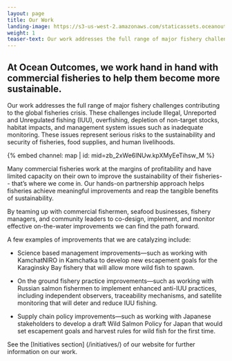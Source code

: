 ```yaml
---
layout: page 
title: Our Work
landing-image: https://s3-us-west-2.amazonaws.com/staticassets.oceanoutcomes.org/rollover+images/our-work-hover.jpg
weight: 1
teaser-text: Our work addresses the full range of major fishery challenges contributing to the global fisheries crisis. These challenges include Illegal, Unreported and Unregulated fishing (IUU), overfishing, depletion of non-target stocks, habitat impacts, and management system issues such as inadequate monitoring.
---
```

## At Ocean Outcomes, we work hand in hand with commercial fisheries to help them become more sustainable. 
Our work addresses the full range of major fishery challenges contributing to the global fisheries crisis. These challenges include Illegal, Unreported and Unregulated fishing (IUU), overfishing, depletion of non-target stocks, habitat impacts, and management system issues such as inadequate monitoring. These issues represent serious risks to the sustainability and security of fisheries, food supplies, and human livelihoods.  
  
<article class="map-section">
 <div class="grid-container">
    {% embed channel: map | id: mid=zb_2xWe6INUw.kpXMyEeTihsw_M %}
 </div>
</article>

Many commercial fisheries work at the margins of profitability and have limited capacity on their own to improve the sustainability of their fisheries-- that’s where we come in. Our hands-on partnership approach helps fisheries achieve meaningful improvements and reap the tangible benefits of sustainability.

By teaming up with commercial fishermen, seafood businesses, fishery managers, and community leaders to co-design, implement, and monitor effective on-the-water improvements we can find the path forward.

A few examples of improvements that we are catalyzing include:

* Science based management improvements—such as working with KamchatNIRO in Kamchatka to develop new escapement goals for the Karaginsky Bay fishery that will allow more wild fish to spawn.

* On the ground fishery practice improvements—such as working with Russian salmon fishermen to implement enhanced anti-IUU practices, including independent observers, traceability mechanisms, and satellite monitoring that will deter and reduce IUU fishing.

* Supply chain policy improvements—such as working with Japanese stakeholders to develop a draft Wild Salmon Policy for Japan that would set escapement goals and harvest rules for wild fish for the first time.

See the [Initiatives section] (/initiatives/) of our website for further information on our work.
